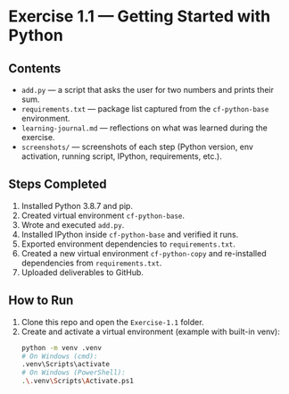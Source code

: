 # Exercise 1.1 — Getting Started with Python

## Contents
- `add.py` — a script that asks the user for two numbers and prints their sum.
- `requirements.txt` — package list captured from the `cf-python-base` environment.
- `learning-journal.md` — reflections on what was learned during the exercise.
- `screenshots/` — screenshots of each step (Python version, env activation, running script, IPython, requirements, etc.).

## Steps Completed
1. Installed Python 3.8.7 and pip.
2. Created virtual environment `cf-python-base`.
3. Wrote and executed `add.py`.
4. Installed IPython inside `cf-python-base` and verified it runs.
5. Exported environment dependencies to `requirements.txt`.
6. Created a new virtual environment `cf-python-copy` and re-installed dependencies from `requirements.txt`.
7. Uploaded deliverables to GitHub.

## How to Run
1. Clone this repo and open the `Exercise-1.1` folder.
2. Create and activate a virtual environment (example with built-in venv):
   ```bash
   python -m venv .venv
   # On Windows (cmd):
   .venv\Scripts\activate
   # On Windows (PowerShell):
   .\.venv\Scripts\Activate.ps1
